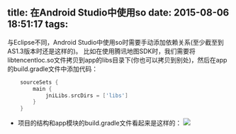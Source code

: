 title: 在Android Studio中使用so
date: 2015-08-06 18:51:17
tags:
---
与Eclipse不同，Android Studio中使用so时需要手动添加依赖关系(至少截至到AS1.3版本时还是这样的)。
比如在使用腾讯地图SDK时，我们需要将libtencentloc.so文件拷贝到app的libs目录下(你也可以拷贝到别处)，然后在app的build.gradle文件中添加代码：
```gradle
    sourceSets {
        main {
            jniLibs.srcDirs = ['libs']
        }
    }
```


- 项目的结构和app模块的build.gradle文件看起来是这样的：
![](/images/use-so-in-android-studio/1.png)
